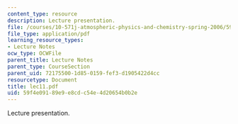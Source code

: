 ```yaml
---
content_type: resource
description: Lecture presentation.
file: /courses/10-571j-atmospheric-physics-and-chemistry-spring-2006/59f4e09189e9e8cdc54e4d20654b0b2e_lec11.pdf
file_type: application/pdf
learning_resource_types:
- Lecture Notes
ocw_type: OCWFile
parent_title: Lecture Notes
parent_type: CourseSection
parent_uid: 72175500-1d85-0159-fef3-d1905422d4cc
resourcetype: Document
title: lec11.pdf
uid: 59f4e091-89e9-e8cd-c54e-4d20654b0b2e
---
```

Lecture presentation.

